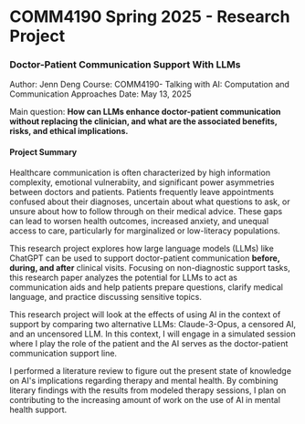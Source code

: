 # COMM4190 Spring 2025 - Research Project

### Doctor-Patient Communication Support With LLMs

Author: Jenn Deng 
Course: COMM4190- Talking with AI: Computation and Communication Approaches
Date: May 13, 2025

Main question: **How can LLMs enhance doctor-patient communication without replacing the clinician, and what are the associated benefits, risks, and ethical implications.**


#### Project Summary 

Healthcare communication is often characterized by high information complexity, emotional vulnerabiity, and significant power asymmetries between doctors and patients. Patients frequently leave appointments confused about their diagnoses, uncertain about what questions to ask, or unsure about how to follow through on their medical advice. These gaps can lead to worsen health outcomes, increased anxiety, and unequal access to care, particularly for marginalized or low-literacy populations.

This research project explores how large language models (LLMs) like ChatGPT can be used to support doctor-patient communication **before, during, and after** clinical visits. Focusing on non-diagnostic support tasks, this research paper analyzes the potential for LLMs to act as communication aids and help patients prepare questions, clarify medical language, and practice discussing sensitive topics. 


This research project will look at the effects of using AI  in the context of support by comparing two alternative LLMs: Claude-3-Opus, a censored AI, and an uncensored LLM. In this context, I will engage in a simulated session where I play the role of the patient and the AI serves as the doctor-patient communication support line.

I performed a literature review to figure out the present state of knowledge on AI's implications regarding therapy and mental health. By combining literary findings with the results from modeled therapy sessions, I plan on contributing to the increasing amount of work on the use of AI in mental health support.





